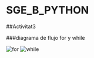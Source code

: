 # SGE_B_PYTHON


##Activitat3

###diagrama de flujo for y while

![for](./README.md/Activitat3/IMG/for.png)
![while](./README.md/Activitat3/IMG/while.png)